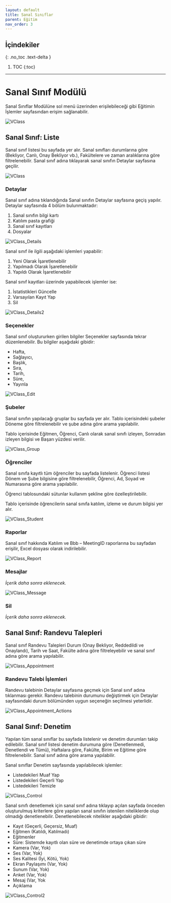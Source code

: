 ```yaml
---
layout: default
title: Sanal Sınıflar
parent: Eğitim
nav_order: 3
---
```


## İçindekiler
{: .no_toc .text-delta }

1. TOC
{:toc}

---


# Sanal Sınıf Modülü

Sanal Sınıflar Modülüne sol menü üzerinden erişilebileceği gibi Eğitimin İşlemler sayfasından erişim sağlanabilir.

![VClass](/docs/media/modules/course.app/vclass/vclass.png)

## Sanal Sınıf: Liste

Sanal sınıf listesi bu sayfada yer alır. Sanal sınıfları durumlarına göre (Bekliyor, Canlı, Onay Bekliyor vb.), Fakültelere ve zaman aralıklarına göre filtrelenebilir. Sanal sınıf adına tıklayarak sanal sınıfın Detaylar sayfasına geçilir.

![VClass](/docs/media/modules/course.app/vclass/vclass_list_view.png)

### Detaylar

Sanal sınıf adına tıklandığında Sanal sınıfın Detaylar sayfasına geçiş yapılır.
Detaylar sayfasında 4 bölüm bulunmaktadır:

1. Sanal sınıfın bilgi kartı
2. Katılım pasta grafiği
3. Sanal sınıf kayıtları
4. Dosyalar

![VClass_Details](/docs/media/modules/course.app/vclass/vclass_details.png)

Sanal sınıf ile ilgili aşağıdaki işlemleri yapabilir:

1. Yeni Olarak İşaretlenebilir
2. Yapılmadı Olarak İşaretlenebilir
3. Yapıldı Olarak İşaretlenebilir

Sanal sınıf kayıtları üzerinde yapabilecek işlemler ise:

1. İstatistikleri Güncelle
2. Varsayılan Kayıt Yap
3. Sil

![VClass_Details2](/docs/media/modules/course.app/vclass/vclass_details2.png)

### Seçenekler

Sanal sınıf oluştururken girilen bilgiler Seçenekler sayfasında tekrar düzenlenebilir. Bu bilgiler aşağıdaki gibidir:
 
* Hafta,
* Sağlayıcı,
* Başlık,
* Sıra,
* Tarih,
* Süre,
* Yayınla

![VClass_Edit](/docs/media/modules/course.app/vclass/vclass_edit.png)

### Şubeler

Sanal sınıfın yapılacağı gruplar bu sayfada yer alır. Tablo içerisindeki şubeler Döneme göre filtrelenebilir ve şube adına göre arama yapılabilir.

Tablo içerisinde Eğitmen, Öğrenci, Canlı olarak sanal sınıfı izleyen, Sonradan izleyen bilgisi ve Başarı yüzdesi verilir.

![VClass_Group](/docs/media/modules/course.app/vclass/vclass_group.png)

### Öğrenciler

Sanal sınıfa kayıtlı tüm öğrenciler bu sayfada listelenir. Öğrenci listesi Dönem ve Şube bilgisine göre filtrelenebilir, Öğrenci, Ad, Soyad ve Numarasına göre arama yapılabilir.

Öğrenci tablosundaki sütunlar kullanım şekline göre özelleştirilebilir.

Tablo içerisinde öğrencilerin sanal sınıfa katılım, izleme ve durum bilgisi yer alır.

![VClass_Student](/docs/media/modules/course.app/vclass/vclass_student.png)

### Raporlar

Sanal sınıf hakkında Katılım ve Bbb – MeetingID raporlarına bu sayfadan erişilir, Excel dosyası olarak indirilebilir.

![VClass_Report](/docs/media/modules/course.app/vclass/vclass_report.png)

### Mesajlar

_İçerik daha sonra eklenecek._

![VClass_Message](/docs/media/modules/course.app/vclass/vclass_message.png)

### Sil

_İçerik daha sonra eklenecek._

## Sanal Sınıf: Randevu Talepleri

Sanal sınıf Randevu Talepleri Durum (Onay Bekliyor, Reddedildi ve Onaylandı), Tarih ve Saat, Fakülte adına göre filtreleyebilir ve sanal sınıf adına göre arama yapılabilir.

![VClass_Appointment](/docs/media/modules/course.app/vclass/vclass_appointment_requests.png)

### Randevu Talebi İşlemleri

Randevu talebinin Detaylar sayfasına geçmek için Sanal sınıf adına tıklanması gerekir.  Randevu talebinin durumunu değiştirmek için Detaylar sayfasındaki durum bölümünden uygun seçeneğin seçilmesi yeterlidir.

![VClass_Appointment_Actions](/docs/media/modules/course.app/vclass/vclass_appointment_requests_actions.png)

## Sanal Sınıf: Denetim

Yapılan tüm sanal sınıflar bu sayfada listelenir ve denetim durumları takip edilebilir. Sanal sınıf listesi denetim durumuna göre (Denetlenmedi, Denetlendi ve Tümü), Haftalara göre, Fakülte, Birim ve Eğitime göre filtrelenebilir. Sanal sınıf adına göre arama yapılabilir.

Sanal sınıflar Denetim sayfasında yapılabilecek işlemler:

* Listedekileri Muaf Yap
* Listedekileri Geçerli Yap
* Listedekileri Temizle

![VClass_Control](/docs/media/modules/course.app/vclass/vclass_control_view.png)

Sanal sınıfı denetlemek için sanal sınıf adına tıklayıp açılan sayfada önceden oluşturulmuş kriterlere göre yapılan sanal sınıfın istenilen niteliklerde olup olmadığı denetlenebilir.
Denetlenebilecek nitelikler aşağıdaki gibidir:

* Kayıt (Geçerli, Geçersiz, Muaf)
* Eğitmen (Katıldı, Katılmadı)
* Eğitmenler
* Süre: Sistemde kayıtlı olan süre ve denetimde ortaya çıkan süre
* Kamera (Var, Yok)
* Ses (Var, Yok)
* Ses Kalitesi (İyi, Kötü, Yok)
* Ekran Paylaşımı (Var, Yok)
* Sunum (Var, Yok)
* Anket (Var, Yok)
* Mesaj (Var, Yok
* Açıklama

![VClass_Control2](/docs/media/modules/course.app/vclass/vclass_control_view2.png)
